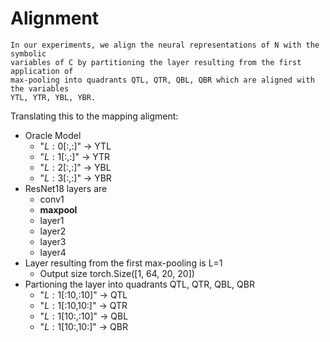 # Alignment 

    In our experiments, we align the neural representations of N with the symbolic
    variables of C by partitioning the layer resulting from the first application of
    max-pooling into quadrants QTL, QTR, QBL, QBR which are aligned with the variables
    YTL, YTR, YBL, YBR.


Translating this to the mapping aligment:
- Oracle Model
    * "$L:0$[:,:]" -> YTL
    * "$L:1$[:,:]" -> YTR
    * "$L:2$[:,:]" -> YBL
    * "$L:3$[:,:]" -> YBR
- ResNet18 layers are
    * conv1
    * **maxpool**
    * layer1
    * layer2
    * layer3
    * layer4
- Layer resulting from the first max-pooling is L=1
    * Output size torch.Size([1, 64, 20, 20])
- Partioning the layer into quadrants QTL, QTR, QBL, QBR
    * "$L:1$[:10,:10]" -> QTL
    * "$L:1$[:10,10:]" -> QTR
    * "$L:1$[10:,:10]" -> QBL
    * "$L:1$[10:,10:]" -> QBR